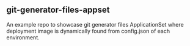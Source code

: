 ## git-generator-files-appset

An example repo to showcase git generator files ApplicationSet where deployment image is dynamically found from config.json of each environment.
